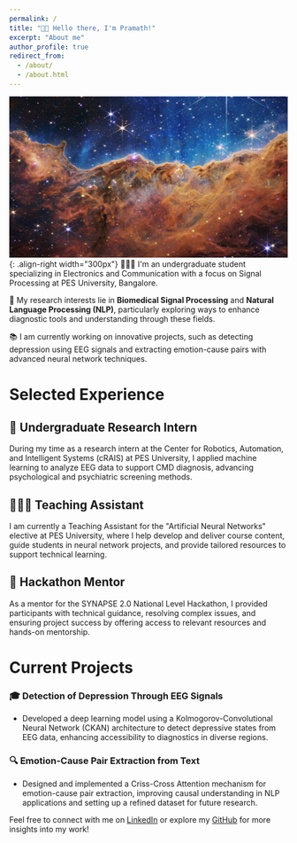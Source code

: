 ```yaml
---
permalink: /
title: "👋🏼 Hello there, I'm Pramath!"
excerpt: "About me"
author_profile: true
redirect_from: 
  - /about/
  - /about.html
---
```


![Illustration of EEG signal processing and NLP research](/images/stars.jpg){: .align-right width="300px"}
👨🏻‍💻 I'm an undergraduate student specializing in Electronics and Communication with a focus on Signal Processing at PES University, Bangalore.

🔬 My research interests lie in **Biomedical Signal Processing** and **Natural Language Processing (NLP)**, particularly exploring ways to enhance diagnostic tools and understanding through these fields.

📚 I am currently working on innovative projects, such as detecting depression using EEG signals and extracting emotion-cause pairs with advanced neural network techniques.

# Selected Experience

## 🧠 Undergraduate Research Intern
During my time as a research intern at the Center for Robotics, Automation, and Intelligent Systems (cRAIS) at PES University, I applied machine learning to analyze EEG data to support CMD diagnosis, advancing psychological and psychiatric screening methods.

## 👨🏻‍🏫 Teaching Assistant
I am currently a Teaching Assistant for the "Artificial Neural Networks" elective at PES University, where I help develop and deliver course content, guide students in neural network projects, and provide tailored resources to support technical learning.

## 🤖 Hackathon Mentor
As a mentor for the SYNAPSE 2.0 National Level Hackathon, I provided participants with technical guidance, resolving complex issues, and ensuring project success by offering access to relevant resources and hands-on mentorship.

# Current Projects

### 🎓 Detection of Depression Through EEG Signals
- Developed a deep learning model using a Kolmogorov-Convolutional Neural Network (CKAN) architecture to detect depressive states from EEG data, enhancing accessibility to diagnostics in diverse regions.

### 🔍 Emotion-Cause Pair Extraction from Text
- Designed and implemented a Criss-Cross Attention mechanism for emotion-cause pair extraction, improving causal understanding in NLP applications and setting up a refined dataset for future research.

Feel free to connect with me on [LinkedIn](https://linkedin.com/in/pramath-haritz-aa69381b7) or explore my [GitHub](https://pramath-haritz.github.io) for more insights into my work!
